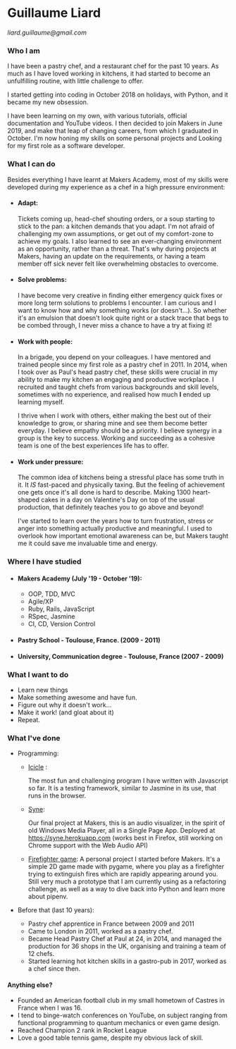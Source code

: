 # Guillaume Liard

_liard.guillaume@gmail.com_

### **Who I am**

I have been a pastry chef, and a restaurant chef for the past 10 years. As much as I have loved working in kitchens, it had started to become an unfulfilling routine, with little challenge to offer.

I started getting into coding in October 2018 on holidays, with Python, and it became my new obsession.

I have been learning on my own, with various tutorials, official documentation and YouTube videos. I then decided to join Makers in June 2019, and make that leap of changing careers, from which I graduated in October. I'm now honing my skills on some personal projects and Looking for my first role as a software developer.

### **What I can do**

Besides everything I have learnt at Makers Academy, most of my skills were developed during my experience as a chef in a high pressure environment:

* #### Adapt:
    Tickets coming up, head-chef shouting orders, or a soup starting to stick to the pan: a kitchen demands that you adapt. I'm not afraid of challenging my own assumptions, or get out of my comfort-zone to achieve my goals. I also learned to see an ever-changing environment as an opportunity, rather than a threat. That's why during projects at Makers, having an update on the requirements, or having a team member off sick never felt like overwhelming obstacles to overcome.

* #### Solve problems:
    I have become very creative in finding either emergency quick fixes or more long term solutions to problems I encounter. I am curious and I want to know how and why something works (or doesn't...). So whether it's an emulsion that doesn't look quite right or a stack trace that begs to be combed through, I never miss a chance to have a try at fixing it! 

* #### Work with people:
    In a brigade, you depend on your colleagues. I have mentored and trained people since my first role as a pastry chef in 2011. In 2014, when I took over as Paul's head pastry chef, these skills were crucial in my ability to make my kitchen an engaging and productive workplace. I recruited and taught chefs from various backgrounds and skill levels, sometimes with no experience, and realised how much **I** ended up learning myself.

    I thrive when I work with others, either making the best out of their knowledge to grow, or sharing mine and see them become better everyday. I believe empathy should be a priority. I believe synergy in a group is the key to success. Working and succeeding as a cohesive team is one of the best experiences life has to offer.

* #### Work under pressure:
    The common idea of kitchens being a stressful place has some truth in it. It _IS_ fast-paced and physically taxing. But the feeling of achievement one gets once it's all done is hard to describe. Making 1300 heart-shaped cakes in a day on Valentine's Day on top of the usual production, that definitely teaches you to go above and beyond!

    I've started to learn over the years how to turn frustration, stress or anger into something actually productive and meaningful. I used to overlook how important emotional awareness can be, but Makers taught me it could save me invaluable time and energy.

### **Where I have studied**

* #### Makers Academy (July '19 - October '19):
    - OOP, TDD, MVC
    - Agile/XP
    - Ruby, Rails, JavaScript
    - RSpec, Jasmine
    - CI, CD, Version Control

* #### Pastry School - Toulouse, France. (2009 - 2011)

* #### University, Communication degree - Toulouse, France (2007 - 2009)

### **What I want to do**

- Learn new things
- Make something awesome and have fun.
- Figure out why it doesn't work...
- Make it work! (and gloat about it)
- Repeat.

### **What I've done**
* Programming:
    - [Icicle](https://github.com/Clepsyd/Icicle) :

        The most fun and challenging program I have written with Javascript so far. It is a testing framework, similar to Jasmine in its use, that runs in the browser.
    - [Syne](https://github.com/krisswiltshire30/syne):

        Our final project at Makers, this is an audio visualizer, in the spirit of old Windows Media Player, all in a Single Page App.
        Deployed at https://syne.herokuapp.com (works best in Firefox, still working on Chrome support with the Web Audio API)

    - [Firefighter game](https://github.com/Clepsyd/Dual_Direction_Shooter):
        A personal project I started before Makers. It's a simple 2D game made with pygame, where you play as a firefighter trying to extinguish fires which are rapidly appearing around you. Still very much a prototype that I am currently using as a refactoring challenge, as well as a way to dive back into Python and learn more about pipenv.

* Before that (last 10 years):
    - Pastry chef apprentice in France between 2009 and 2011
    - Came to London in 2011, worked as a pastry chef.
    - Became Head Pastry Chef at Paul at 24, in 2014, and managed the production for 36 shops in the UK, organising and training a team of 12 chefs.
    - Started learning hot kitchen skills in a gastro-pub in 2017, worked as a chef since then.
        
#### Anything else?
- Founded an American football club in my small hometown of Castres in France when I was 16.
- I tend to binge-watch conferences on YouTube, on subject ranging from functional programming to quantum mechanics or even game design.
- Reached Champion 2 rank in Rocket League
- Love a good table tennis game, despite my obvious lack of skill.
